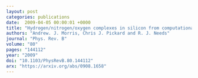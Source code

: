 ```yaml
---
layout: post
categories: publications
date:  2009-04-05 00:00:01 +0000
title: "Hydrogen/nitrogen/oxygen complexes in silicon from computational searches"
authors: "Andrew. J. Morris, Chris J. Pickard and R. J. Needs"
journal: "Phys. Rev. B"
volume: "80"
pages: "144112"
year: "2009"
doi: "10.1103/PhysRevB.80.144112"
arx: "https://arxiv.org/abs/0908.1658"
---
```

